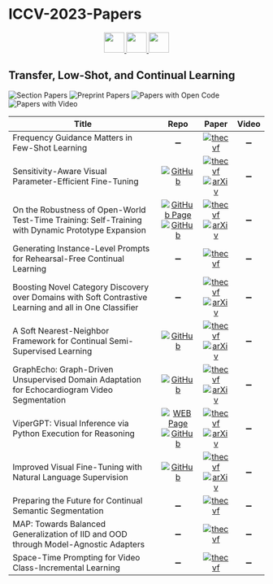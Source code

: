 # ICCV-2023-Papers

<div align="center">
    <a href="https://github.com/DmitryRyumin/ICCV-2023-Papers/blob/main/sections/human-poseshape-estimation.md">
        <img src="https://cdn.jsdelivr.net/gh/DmitryRyumin/NewEraAI-Papers@main/images/left.svg" width="40" />
    </a>
    <a href="https://github.com/DmitryRyumin/ICCV-2023-Papers/">
        <img src="https://cdn.jsdelivr.net/gh/DmitryRyumin/NewEraAI-Papers@main/images/home.svg" width="40" />
    </a>
    <a href="https://github.com/DmitryRyumin/ICCV-2023-Papers/blob/main/sections/self--semi--and-unsupervised-learning.md">
        <img src="https://cdn.jsdelivr.net/gh/DmitryRyumin/NewEraAI-Papers@main/images/right.svg" width="40" />
    </a>
</div>

## Transfer, Low-Shot, and Continual Learning

![Section Papers](https://img.shields.io/badge/Section%20Papers-12-42BA16) ![Preprint Papers](https://img.shields.io/badge/Preprint%20Papers-7-b31b1b) ![Papers with Open Code](https://img.shields.io/badge/Papers%20with%20Open%20Code-6-1D7FBF) ![Papers with Video](https://img.shields.io/badge/Papers%20with%20Video-0-FF0000)

| **Title** | **Repo** | **Paper** | **Video** |
|-----------|:--------:|:---------:|:---------:|
| Frequency Guidance Matters in Few-Shot Learning | :heavy_minus_sign: | [![thecvf](https://img.shields.io/badge/pdf-thecvf-7395C5.svg)](https://openaccess.thecvf.com/content/ICCV2023/papers/Cheng_Frequency_Guidance_Matters_in_Few-Shot_Learning_ICCV_2023_paper.pdf) | :heavy_minus_sign: |
| Sensitivity-Aware Visual Parameter-Efficient Fine-Tuning | [![GitHub](https://img.shields.io/github/stars/ziplab/SPT)](https://github.com/ziplab/SPT) | [![thecvf](https://img.shields.io/badge/pdf-thecvf-7395C5.svg)](https://openaccess.thecvf.com/content/ICCV2023/papers/He_Sensitivity-Aware_Visual_Parameter-Efficient_Fine-Tuning_ICCV_2023_paper.pdf) <br /> [![arXiv](https://img.shields.io/badge/arXiv-2303.08566-b31b1b.svg)](https://arxiv.org/abs/2303.08566) | :heavy_minus_sign: |
| On the Robustness of Open-World Test-Time Training: Self-Training with Dynamic Prototype Expansion | [![GitHub Page](https://img.shields.io/badge/GitHub-Page-159957.svg)](https://yushu-li.github.io/owttt-site/) <br /> [![GitHub](https://img.shields.io/github/stars/Yushu-Li/OWTTT)](https://github.com/Yushu-Li/OWTTT) | [![thecvf](https://img.shields.io/badge/pdf-thecvf-7395C5.svg)](https://openaccess.thecvf.com/content/ICCV2023/papers/Li_On_the_Robustness_of_Open-World_Test-Time_Training_Self-Training_with_Dynamic_ICCV_2023_paper.pdf) <br /> [![arXiv](https://img.shields.io/badge/arXiv-2308.09942-b31b1b.svg)](https://arxiv.org/abs/2308.09942) | :heavy_minus_sign: |
| Generating Instance-Level Prompts for Rehearsal-Free Continual Learning | :heavy_minus_sign: | [![thecvf](https://img.shields.io/badge/pdf-thecvf-7395C5.svg)](https://openaccess.thecvf.com/content/ICCV2023/papers/Jung_Generating_Instance-level_Prompts_for_Rehearsal-free_Continual_Learning_ICCV_2023_paper.pdf) | :heavy_minus_sign: |
| Boosting Novel Category Discovery over Domains with Soft Contrastive Learning and all in One Classifier | :heavy_minus_sign: | [![thecvf](https://img.shields.io/badge/pdf-thecvf-7395C5.svg)](https://openaccess.thecvf.com/content/ICCV2023/papers/Zang_Boosting_Novel_Category_Discovery_Over_Domains_with_Soft_Contrastive_Learning_ICCV_2023_paper.pdf) <br /> [![arXiv](https://img.shields.io/badge/arXiv-2211.11262-b31b1b.svg)](https://arxiv.org/abs/2211.11262) | :heavy_minus_sign: |
| A Soft Nearest-Neighbor Framework for Continual Semi-Supervised Learning | [![GitHub](https://img.shields.io/github/stars/kangzhiq/NNCSL)](https://github.com/kangzhiq/NNCSL) | [![thecvf](https://img.shields.io/badge/pdf-thecvf-7395C5.svg)](https://openaccess.thecvf.com/content/ICCV2023/papers/Kang_A_Soft_Nearest-Neighbor_Framework_for_Continual_Semi-Supervised_Learning_ICCV_2023_paper.pdf) <br /> [![arXiv](https://img.shields.io/badge/arXiv-2212.05102-b31b1b.svg)](https://arxiv.org/abs/2212.05102) | :heavy_minus_sign: |
| GraphEcho: Graph-Driven Unsupervised Domain Adaptation for Echocardiogram Video Segmentation | [![GitHub](https://img.shields.io/github/stars/xmed-lab/GraphEcho)](https://github.com/xmed-lab/GraphEcho) | [![thecvf](https://img.shields.io/badge/pdf-thecvf-7395C5.svg)](https://openaccess.thecvf.com/content/ICCV2023/papers/Yang_GraphEcho_Graph-Driven_Unsupervised_Domain_Adaptation_for_Echocardiogram_Video_Segmentation_ICCV_2023_paper.pdf) <br /> [![arXiv](https://img.shields.io/badge/arXiv-2309.11145-b31b1b.svg)](https://arxiv.org/abs/2309.11145) | :heavy_minus_sign: |
| ViperGPT: Visual Inference via Python Execution for Reasoning | [![WEB Page](https://img.shields.io/badge/WEB-Page-159957.svg)](https://viper.cs.columbia.edu/) <br /> [![GitHub](https://img.shields.io/github/stars/cvlab-columbia/viper)](https://github.com/cvlab-columbia/viper) | [![thecvf](https://img.shields.io/badge/pdf-thecvf-7395C5.svg)](https://openaccess.thecvf.com/content/ICCV2023/papers/Suris_ViperGPT_Visual_Inference_via_Python_Execution_for_Reasoning_ICCV_2023_paper.pdf) <br /> [![arXiv](https://img.shields.io/badge/arXiv-2303.08128-b31b1b.svg)](https://arxiv.org/abs/2303.08128) | :heavy_minus_sign: |
| Improved Visual Fine-Tuning with Natural Language Supervision | [![GitHub](https://img.shields.io/github/stars/idstcv/TeS)](https://github.com/idstcv/TeS) | [![thecvf](https://img.shields.io/badge/pdf-thecvf-7395C5.svg)](https://openaccess.thecvf.com/content/ICCV2023/papers/Wang_Improved_Visual_Fine-tuning_with_Natural_Language_Supervision_ICCV_2023_paper.pdf) <br /> [![arXiv](https://img.shields.io/badge/arXiv-2304.01489-b31b1b.svg)](https://arxiv.org/abs/2304.01489) | :heavy_minus_sign: |
| Preparing the Future for Continual Semantic Segmentation | :heavy_minus_sign: | [![thecvf](https://img.shields.io/badge/pdf-thecvf-7395C5.svg)](https://openaccess.thecvf.com/content/ICCV2023/papers/Lin_Preparing_the_Future_for_Continual_Semantic_Segmentation_ICCV_2023_paper.pdf) | :heavy_minus_sign: |
| MAP: Towards Balanced Generalization of IID and OOD through Model-Agnostic Adapters | :heavy_minus_sign: | [![thecvf](https://img.shields.io/badge/pdf-thecvf-7395C5.svg)](https://openaccess.thecvf.com/content/ICCV2023/papers/Zhang_MAP_Towards_Balanced_Generalization_of_IID_and_OOD_through_Model-Agnostic_ICCV_2023_paper.pdf) | :heavy_minus_sign: |
| Space-Time Prompting for Video Class-Incremental Learning | :heavy_minus_sign: | [![thecvf](https://img.shields.io/badge/pdf-thecvf-7395C5.svg)](https://openaccess.thecvf.com/content/ICCV2023/papers/Pei_Space-time_Prompting_for_Video_Class-incremental_Learning_ICCV_2023_paper.pdf) | :heavy_minus_sign: |
